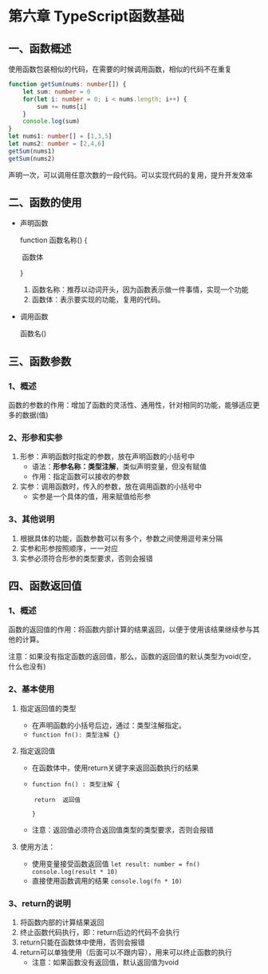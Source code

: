 # 第六章 TypeScript函数基础

## 一、函数概述

使用函数包装相似的代码，在需要的时候调用函数，相似的代码不在重复

```typescript
function getSum(nums: number[]) {
	let sum: number = 0
	for(let i: number = 0; i < nums.length; i++) {
		sum += nums[i]
	}
	console.log(sum)
}
let nums1: number[] = [1,3,5]
let nums2: number = [2,4,6]
getSum(nums1)
getSum(nums2)
```

声明一次，可以调用任意次数的一段代码。可以实现代码的复用，提升开发效率

## 二、函数的使用

- 声明函数

  function 函数名称() {

  ​	函数体

  }

  1. 函数名称：推荐以动词开头，因为函数表示做一件事情，实现一个功能
  2. 函数体：表示要实现的功能，复用的代码。

- 调用函数

  函数名()

## 三、函数参数

### 1、概述

函数的参数的作用：增加了函数的灵活性、通用性，针对相同的功能，能够适应更多的数据(值)

### 2、形参和实参

1. 形参：声明函数时指定的参数，放在声明函数的小括号中
   - 语法：**形参名称：类型注解**，类似声明变量，但没有赋值
   - 作用：指定函数可以接收的参数
2. 实参：调用函数时，传入的参数，放在调用函数的小括号中
   - 实参是一个具体的值，用来赋值给形参

### 3、其他说明

1. 根据具体的功能，函数参数可以有多个，参数之间使用逗号来分隔
2. 实参和形参按照顺序，一一对应
3. 实参必须符合形参的类型要求，否则会报错

## 四、函数返回值

### 1、概述

函数的返回值的作用：将函数内部计算的结果返回，以便于使用该结果继续参与其他的计算。

注意：如果没有指定函数的返回值，那么，函数的返回值的默认类型为void(空，什么也没有)

### 2、基本使用

1. 指定返回值的类型

   - 在声明函数的小括号后边，通过：类型注解指定。
   - `function fn(): 类型注解 {}`

2. 指定返回值

   - 在函数体中，使用return关键字来返回函数执行的结果

   - `function fn() : 类型注解 {`

     ​	`return  返回值`

     `}`

   - 注意：返回值必须符合返回值类型的类型要求，否则会报错

3. 使用方法：
   - 使用变量接受函数返回值 `let result: number = fn()     console.log(result * 10)`
   - 直接使用函数调用的结果  `console.log(fn * 10)`

### 3、return的说明

1. 将函数内部的计算结果返回
2. 终止函数代码执行，即：return后边的代码不会执行
3. return只能在函数体中使用，否则会报错
4. return可以单独使用（后面可以不跟内容），用来可以终止函数的执行
   - 注意：如果函数没有返回值，默认返回值为void